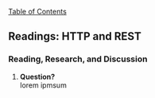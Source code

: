 [Table of Contents](https://github.com/logantscott/june2020_reading)

## Readings: HTTP and REST

### Reading, Research, and Discussion
1. **Question?**  
lorem ipmsum
